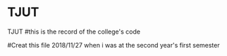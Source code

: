 # TJUT
TJUT
#this is the record of the college's code

#Creat this file 2018/11/27 when i was at the second year's first semester
 
